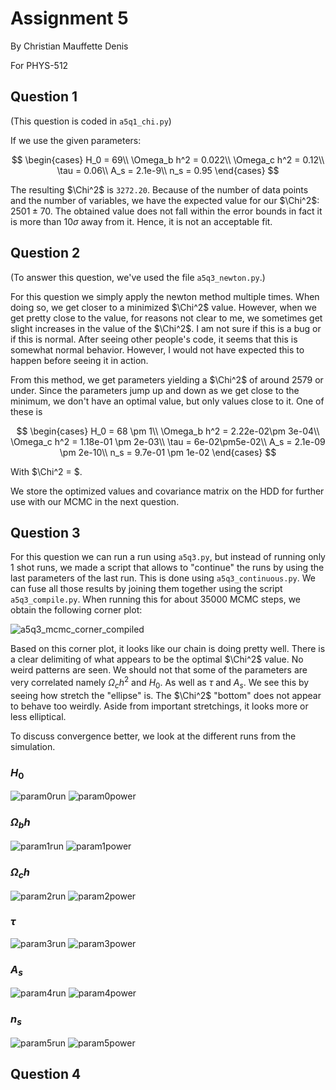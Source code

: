 # Assignment 5

By Christian Mauffette Denis

For PHYS-512

## Question 1

(This question is coded in `a5q1_chi.py`)

If we use the given parameters: 

$$
\begin{cases}
H_0 = 69\\
\Omega_b h^2 = 0.022\\
\Omega_c h^2 = 0.12\\
\tau = 0.06\\
A_s = 2.1e-9\\
n_s = 0.95
\end{cases}
$$

The resulting $\Chi^2$ is `3272.20`. Because of the number of data points and the number of variables, we have the expected value for our $\Chi^2$: $2501 \pm 70$. The obtained value does not fall within the error bounds in fact it is more than 10$\sigma$ away from it. Hence, it is not an acceptable fit.

## Question 2

(To answer this question, we've used the file `a5q3_newton.py`.)

For this question we simply apply the newton method multiple times. When doing so, we get closer to a minimized $\Chi^2$ value. However, when we get pretty close to the value, for reasons not clear to me, we sometimes get slight increases in the value of the $\Chi^2$. I am not sure if this is a bug or if this is normal. After seeing other people's code, it seems that this is somewhat normal behavior. However, I would not have expected this to happen before seeing it in action.

From this method, we get parameters yielding a $\Chi^2$ of around 2579 or under. Since the parameters jump up and down as we get close to the minimum, we don't have an optimal value, but only values close to it. One of these is 

$$
\begin{cases}
H_0 = 68 \pm 1\\
\Omega_b h^2 = 2.22e-02\pm 3e-04\\
\Omega_c h^2 = 1.18e-01 \pm 2e-03\\
\tau = 6e-02\pm5e-02\\
A_s = 2.1e-09 \pm 2e-10\\
n_s = 9.7e-01 \pm 1e-02
\end{cases}
$$

With $\Chi^2 = $.

We store the optimized values and covariance matrix on the HDD for further use with our MCMC in the next question.

## Question 3

For this question we can run a run using `a5q3.py`, but instead of running only 1 shot runs, we made a script that allows to "continue" the runs by using the last parameters of the last run. This is done using `a5q3_continuous.py`. We can fuse all those results by joining them together using the script `a5q3_compile.py`. When running this for about 35000 MCMC steps, we obtain the following corner plot:

![a5q3_mcmc_corner_compiled](figs/a5q3_mcmc_corner_compiled.jpg)

Based on this corner plot, it looks like our chain is doing pretty well. There is a clear delimiting of what appears to be the optimal $\Chi^2$ value. No weird patterns are seen. We should not that some of the parameters are very correlated namely $\Omega_c h^2$ and $H_0$. As well as $\tau$ and $A_s$. We see this by seeing how stretch the "ellipse" is. The $\Chi^2$ "bottom" does not appear to behave too weirdly. Aside from important stretchings, it looks more or less elliptical.

To discuss convergence better, we look at the different runs from the simulation.

### $H_0$

![param0run](figs/param0run.jpg)
![param0power](figs/param0power.jpg)

### $\Omega_b h$

![param1run](figs/param1run.jpg)
![param1power](figs/param1power.jpg)

### $\Omega_c h$

![param2run](figs/param2run.jpg)
![param2power](figs/param2power.jpg)

### $\tau$

![param3run](figs/param3run.jpg)
![param3power](figs/param3power.jpg)

### $A_s$

![param4run](figs/param4run.jpg)
![param4power](figs/param4power.jpg)

### $n_s$

![param5run](figs/param5run.jpg)
![param5power](figs/param5power.jpg)




## Question 4



